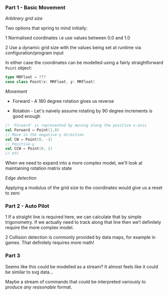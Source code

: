 ### Part 1 - Basic Movement

*Arbitrary grid size*

Two options that spring to mind initially:

1 Normalised coordinates i.e use values between 0.0 and 1.0

2 Use a dynamic grid size with the values being set at runtime via configuration/program input

In either case the coordinates can be modelled using a fairly straightforward `Point` object:

```scala
type MRFloat = ???
case class Point(x: MRFloat, y: MRFloat)
```

*Movement*

* Forward  - A 180 degree rotation gives us reverse

* Rotation - Let's naively assume rotating by 90 degree increments is good enough

```scala
// 'Forward' is represented by moving along the positive x-axis
val Forward = Point(1,0)
// Move in the negative-y direction
val CW = Point(0, -1)
// Positive-y
val CCW = Point(0, 1) 
// etc
```

When we need to expand into a more complex model, we'll look at maintaining rotation matrix state

*Edge detection*

Applying a modulus of the grid size to the coordinates would give us a reset to zero


### Part 2 - Auto Pilot


1 If a straight line is required here, we can calculate that by simple trigonometry. If we actually need to track along that line
  then we'l definitely require the more complex model.
  
2 Collision detection is commonly provided by data maps, for example in games. That definitely requires more math!


### Part 3

Seems like this could be modelled as a stream? It almost feels like it could be similar to svg data...

Maybe a stream of commands that could be interpreted variously to produce _any reasonable_ format.

